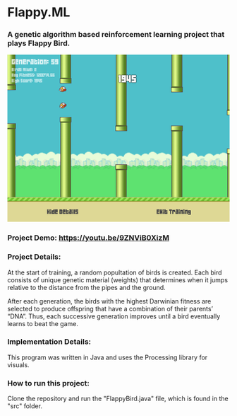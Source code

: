 # Flappy.ML
### A genetic algorithm based reinforcement learning project that plays Flappy Bird. 

<p align="center">
    <img src="src/data/Training Mode.PNG" width=600></br>
</p>

### Project Demo: https://youtu.be/9ZNViB0XizM

### Project Details:
At the start of training, a random popultation of birds is created. Each bird consists of unique genetic material (weights) that determines when it jumps relative to the distance from the pipes and the ground. 

After each generation, the birds with the highest Darwinian fitness are selected to produce offspring that have a combination of their parents’ “DNA”. Thus, each successive generation improves until a bird eventually learns to beat the game.  

### Implementation Details:
This program was written in Java and uses the Processing library for visuals.


### How to run this project:
Clone the repository and run the "FlappyBird.java" file, which is found in the "src" folder.
